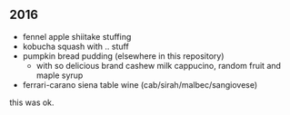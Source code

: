 2016
---
- fennel apple shiitake stuffing
- kobucha squash with .. stuff
- pumpkin bread pudding (elsewhere in this repository)
  - with so delicious brand cashew milk cappucino, random fruit and maple syrup
- ferrari-carano siena table wine (cab/sirah/malbec/sangiovese)

this was ok.
